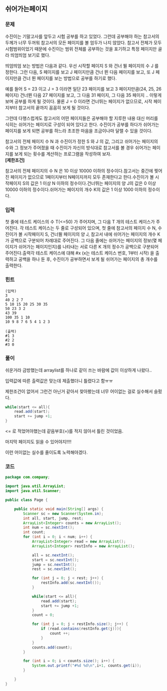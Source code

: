 ## 쉬어가는페이지

[쉬어가는 페이지]: https://koitp.org/problem/SDS_TEST_PAGE/read/

### 문제

수진이는 기말고사를 앞두고 시험 공부를 하고 있었다. 그런데 공부해야 하는 참고서의 두께가 너무 두꺼워 참고서의 모든 페이지를 볼 엄두가 나지 않았다. 참고서 전체가 모두 시험범위이었기 때문에 수진이는 범위 전체를 공부하는 것을 포기하고 특정 페이지만 골라 띄엄띄엄 보기로 했다.

띄엄띄엄 보는 방법은 다음과 같다. 우선 시작할 페이지 S 와 건너 뛸 페이지의 수 J 를 정한다. 그런 다음, S 페이지를 보고 J 페이지만큼 건너 뛴 다음 페이지를 보고, 또 J 페이지만큼 건너 뛴 페이지를 보는 방법으로 공부를 하기로 했다.

예를 들어 S = 23 이고 J = 3 이라면 일단 23 페이지를 보고 3 페이지만큼(24, 25, 26페이지) 건너뛴 다음 27 페이지를 보고, 그 다음 31 페이지, 그 다음 35 페이지 .. 이렇게 보며 공부를 하게 될 것이다. 물론 J = 0 이라면 건너뛰는 페이지가 없으므로, 시작 페이지부터 참고서의 끝까지 꼼꼼히 보게 될 것이다.

그런데 다행스럽게도 참고서의 어떤 페이지들은 공부해야 할 지루한 내용 대신 머리를 식히는 쉬어가는 페이지로 구성이 되어 있다고 한다. 수진이가 공부를 하다가 쉬어가는 페이지를 보게 되면 공부를 하느라 초조한 마음을 조금이나마 달랠 수 있을 것이다.

참고서의 전체 페이지 수 N 과 수진이가 정한 S 와 J 의 값, 그리고 쉬어가는 페이지의 수와 그 정보가 주어졌을 때 수진이가 자신의 방식대로 참고서를 볼 경우 쉬어가는 페이지를 보게 되는 횟수를 계산하는 프로그램을 작성하여 보자.
<br>
**[제한조건]**

참고서의 전체 페이지의 수 N 은 10 이상 10000 이하의 정수이다.참고서는 중간에 찢어진 페이지가 없으므로 1페이지부터 N페이지까지 모두 존재한다고 한다.수진이가 볼 시작페이지 S의 값은 1 이상 N 이하의 정수이다.건너뛰는 페이지의 양 J의 값은 0 이상 10000 이하의 정수이다.쉬어가는 페이지의 개수 K의 값은 1 이상 1000 이하의 정수이다.

### 입력

첫 줄에 테스트 케이스의 수 T(<=50) 가 주어지며, 그 다음 T 개의 테스트 케이스가 주어진다. 각 테스트 케이스는 두 줄로 구성되어 있으며, 첫 줄에 참고서의 페이지 수 N, 수진이가 볼 시작페이지 S, 건너뛸 페이지의 양 J, 참고서 내에 쉬어가는 페이지의 개수 K 가 공백으로 구분되어 차례대로 주어진다. 그 다음 줄에는 쉬어가는 페이지의 정보(몇 페이지가 쉬어가는 페이지인지)를 나타내는 서로 다른 K 개의 정수가 공백으로 구분되어 주어진다.출력각 테스트 케이스에 대해 #x (x는 테스트 케이스 번호, 1부터 시작) 을 출력하고 공백을 하나 둔 후, 수진이가 공부하면서 보게 될 쉬어가는 페이지의 총 개수를 출력한다.



### 힌트

```
(입력)
3
40 2 2 7
5 10 15 20 25 30 35
50 23 3 2
43 39
100 35 1 10
10 9 8 7 6 5 4 1 2 3

(출력)
#1 3
#2 2
#3 0
```

### 풀이

쉬운거라 금방했는데 arraylist를 하나로 같이 쓰는 바람에 값이 이상하게 나왔다..

입력값에 따른 출력값은 맞는데 제출했더니 틀렸다고 함ㅠㅠ

제한조건이 없어서 그런건 아닌거 같아서 찾아봤는데 너무 어이없는 걸로 실수해서 슬펐다.

```java
while(start <= all){
    read.add(start);
    start += jump +1;
}
```

<= 로 적었어야했는데 같음부호(=)를 적지 않아서 틀린 것이었음.

마지막 페이지도 읽을 수 있어야지!!!!

이런 어이없는 실수를 줄이도록 노력해야겠다.



### 코드

```java
package com.company;

import java.util.ArrayList;
import java.util.Scanner;

public class Page {

    public static void main(String[] args) {
        Scanner sc = new Scanner(System.in);
        int all, start, jump, rest;
        ArrayList<Integer> counts = new ArrayList();
        int num = sc.nextInt();
        int count;
        for (int i = 0; i < num; i++) {
            ArrayList<Integer> read = new ArrayList();
            ArrayList<Integer> restInfo = new ArrayList();

            all = sc.nextInt();
            start = sc.nextInt();
            jump = sc.nextInt();
            rest = sc.nextInt();

            for (int j = 0; j < rest; j++) {
                restInfo.add(sc.nextInt());
            }

            while(start <= all){
                read.add(start);
                start += jump +1;
            }
            count = 0;

            for (int j = 0; j < restInfo.size(); j++) {
                if (read.contains(restInfo.get(j))){
                    count ++;
                }
            }
            counts.add(count);
        }

        for (int i = 0; i < counts.size(); i++) {
            System.out.printf("#%d %d\n",i+1, counts.get(i));
        }

    }
}
```

